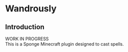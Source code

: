 # Wandrously

## Introduction
WORK IN PROGRESS  
This is a Sponge Minecraft plugin designed to cast spells.  
